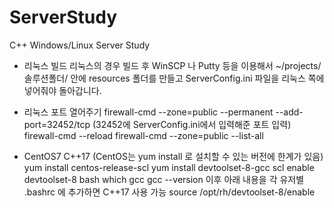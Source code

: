 # ServerStudy
C++ Windows/Linux Server Study

* 리눅스 빌드 
리눅스의 경우 빌드 후 WinSCP 나 Putty 등을 이용해서 
~/projects/솔루션폴더/ 안에 resources 폴더를 만들고 
ServerConfig.ini 파일을 리눅스 쪽에 넣어줘야 돌아갑니다.

* 리눅스 포트 열어주기
firewall-cmd --zone=public --permanent --add-port=32452/tcp (32452에 ServerConfig.ini에서 입력해준 포트 입력)
firewall-cmd --reload
firewall-cmd --zone=public --list-all

* CentOS7 C++17
(CentOS는 yum install 로 설치할 수 있는 버전에 한계가 있음)
yum install centos-release-scl
yum install devtoolset-8-gcc
scl enable devtoolset-8 bash
which gcc
gcc --version
이후 아래 내용을 각 유저별 .bashrc 에 추가하면 C++17 사용 가능
source /opt/rh/devtoolset-8/enable

